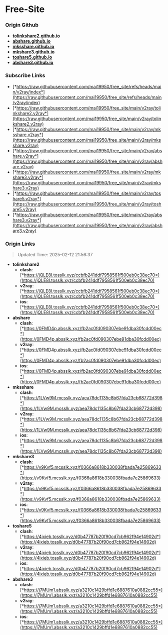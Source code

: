 # Free-Site

### Origin Github

- [**tolinkshare2.github.io**](https://github.com/tolinkshare2/tolinkshare2.github.io)
- [**abshare.github.io**](https://github.com/abshare/abshare.github.io)
- [**mksshare.github.io**](https://github.com/mksshare/mksshare.github.io)
- [**mkshare3.github.io**](https://github.com/mkshare3/mkshare3.github.io)
- [**toshare5.github.io**](https://github.com/toshare5/toshare5.github.io)
- [**abshare3.github.io**](https://github.com/abshare3/abshare3.github.io)

### Subscribe Links

- [*https://raw.githubusercontent.com/mai19950/free_site/refs/heads/main/v2ray/index*](https://raw.githubusercontent.com/mai19950/free_site/refs/heads/main/v2ray/index)
- [*https://raw.githubusercontent.com/mai19950/free_site/main/v2ray/tolinkshare2.v2ray*](https://raw.githubusercontent.com/mai19950/free_site/main/v2ray/tolinkshare2.v2ray)
- [*https://raw.githubusercontent.com/mai19950/free_site/main/v2ray/mksshare.v2ray*](https://raw.githubusercontent.com/mai19950/free_site/main/v2ray/mksshare.v2ray)
- [*https://raw.githubusercontent.com/mai19950/free_site/main/v2ray/abshare.v2ray*](https://raw.githubusercontent.com/mai19950/free_site/main/v2ray/abshare.v2ray)
- [*https://raw.githubusercontent.com/mai19950/free_site/main/v2ray/mkshare3.v2ray*](https://raw.githubusercontent.com/mai19950/free_site/main/v2ray/mkshare3.v2ray)
- [*https://raw.githubusercontent.com/mai19950/free_site/main/v2ray/toshare5.v2ray*](https://raw.githubusercontent.com/mai19950/free_site/main/v2ray/toshare5.v2ray)
- [*https://raw.githubusercontent.com/mai19950/free_site/main/v2ray/abshare3.v2ray*](https://raw.githubusercontent.com/mai19950/free_site/main/v2ray/abshare3.v2ray)

### Origin Links

> Updated Time: 2025-02-12 21:56:37

- **tolinkshare2**
  - **clash**: [*https://jQLE8I.tosslk.xyz/ccbfb241ddf7958561f500eb0c38ec70*](https://jQLE8I.tosslk.xyz/ccbfb241ddf7958561f500eb0c38ec70)
  - **v2ray**: [*https://jQLE8I.tosslk.xyz/ccbfb241ddf7958561f500eb0c38ec70*](https://jQLE8I.tosslk.xyz/ccbfb241ddf7958561f500eb0c38ec70)
  - **ios**: [*https://jQLE8I.tosslk.xyz/ccbfb241ddf7958561f500eb0c38ec70*](https://jQLE8I.tosslk.xyz/ccbfb241ddf7958561f500eb0c38ec70)
- **abshare**
  - **clash**: [*https://0FMD4p.absslk.xyz/fb2ac0fd090307ebe91dba30fcdd00ec*](https://0FMD4p.absslk.xyz/fb2ac0fd090307ebe91dba30fcdd00ec)
  - **v2ray**: [*https://0FMD4p.absslk.xyz/fb2ac0fd090307ebe91dba30fcdd00ec*](https://0FMD4p.absslk.xyz/fb2ac0fd090307ebe91dba30fcdd00ec)
  - **ios**: [*https://0FMD4p.absslk.xyz/fb2ac0fd090307ebe91dba30fcdd00ec*](https://0FMD4p.absslk.xyz/fb2ac0fd090307ebe91dba30fcdd00ec)
- **mksshare**
  - **clash**: [*https://1LVw9M.mcsslk.xyz/aea78dc1135c8b67fda23cb68772d398*](https://1LVw9M.mcsslk.xyz/aea78dc1135c8b67fda23cb68772d398)
  - **v2ray**: [*https://1LVw9M.mcsslk.xyz/aea78dc1135c8b67fda23cb68772d398*](https://1LVw9M.mcsslk.xyz/aea78dc1135c8b67fda23cb68772d398)
  - **ios**: [*https://1LVw9M.mcsslk.xyz/aea78dc1135c8b67fda23cb68772d398*](https://1LVw9M.mcsslk.xyz/aea78dc1135c8b67fda23cb68772d398)
- **mkshare3**
  - **clash**: [*https://v9Kvf5.mcsslk.xyz/f0366a8618b330038fbada7e25869633*](https://v9Kvf5.mcsslk.xyz/f0366a8618b330038fbada7e25869633)
  - **v2ray**: [*https://v9Kvf5.mcsslk.xyz/f0366a8618b330038fbada7e25869633*](https://v9Kvf5.mcsslk.xyz/f0366a8618b330038fbada7e25869633)
  - **ios**: [*https://v9Kvf5.mcsslk.xyz/f0366a8618b330038fbada7e25869633*](https://v9Kvf5.mcsslk.xyz/f0366a8618b330038fbada7e25869633)
- **toshare5**
  - **clash**: [*https://4ixieb.tosslk.xyz/d0b47787b20f90cd7cb962f94e14902d*](https://4ixieb.tosslk.xyz/d0b47787b20f90cd7cb962f94e14902d)
  - **v2ray**: [*https://4ixieb.tosslk.xyz/d0b47787b20f90cd7cb962f94e14902d*](https://4ixieb.tosslk.xyz/d0b47787b20f90cd7cb962f94e14902d)
  - **ios**: [*https://4ixieb.tosslk.xyz/d0b47787b20f90cd7cb962f94e14902d*](https://4ixieb.tosslk.xyz/d0b47787b20f90cd7cb962f94e14902d)
- **abshare3**
  - **clash**: [*https://j7MUm1.absslk.xyz/a3210c1429bffd1e6887610a0882cc55*](https://j7MUm1.absslk.xyz/a3210c1429bffd1e6887610a0882cc55)
  - **v2ray**: [*https://j7MUm1.absslk.xyz/a3210c1429bffd1e6887610a0882cc55*](https://j7MUm1.absslk.xyz/a3210c1429bffd1e6887610a0882cc55)
  - **ios**: [*https://j7MUm1.absslk.xyz/a3210c1429bffd1e6887610a0882cc55*](https://j7MUm1.absslk.xyz/a3210c1429bffd1e6887610a0882cc55)
